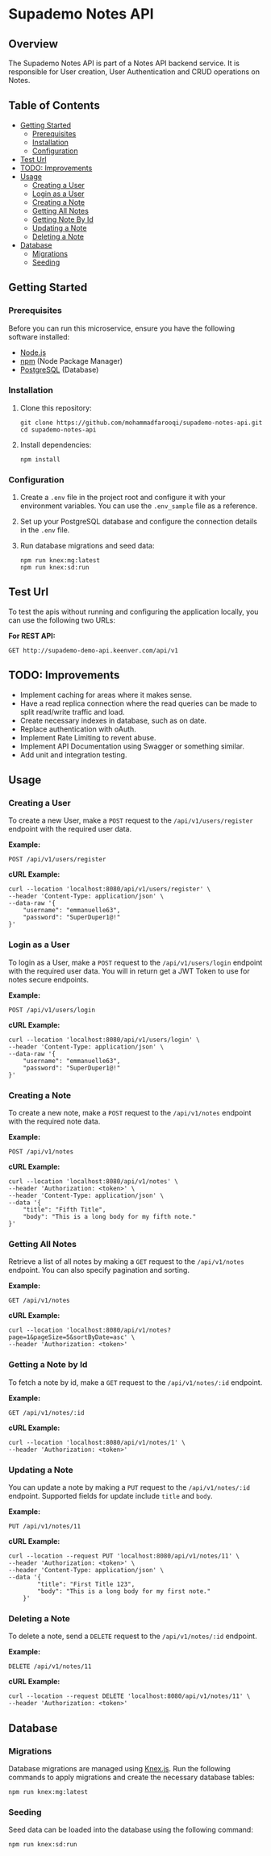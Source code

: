 # Supademo Notes API

## Overview

The Supademo Notes API is part of a Notes API backend service. It is responsible for User creation, User Authentication and CRUD operations on Notes.

## Table of Contents

- [Getting Started](#getting-started)
  - [Prerequisites](#prerequisites)
  - [Installation](#installation)
  - [Configuration](#configuration)
- [Test Url](#test-url)
- [TODO: Improvements](#todo-improvements)
- [Usage](#usage)
  - [Creating a User](#creating-a-user)
  - [Login as a User](#login-as-a-user)
  - [Creating a Note](#creating-a-note)
  - [Getting All Notes](#getting-all-notes)
  - [Getting Note By Id](#getting-note-by-id)
  - [Updating a Note](#updating-a-note)
  - [Deleting a Note](#deleting-a-note)
- [Database](#database)
  - [Migrations](#migrations)
  - [Seeding](#seeding)

## Getting Started

### Prerequisites

Before you can run this microservice, ensure you have the following software installed:

- [Node.js](https://nodejs.org/)
- [npm](https://www.npmjs.com/) (Node Package Manager)
- [PostgreSQL](https://www.postgresql.org/) (Database)

### Installation

1. Clone this repository:

   ```shell
   git clone https://github.com/mohammadfarooqi/supademo-notes-api.git
   cd supademo-notes-api
   ```

2. Install dependencies:

   ```shell
   npm install
   ```

### Configuration

1. Create a `.env` file in the project root and configure it with your environment variables. You can use the `.env_sample` file as a reference.

2. Set up your PostgreSQL database and configure the connection details in the `.env` file.

3. Run database migrations and seed data:

   ```shell
   npm run knex:mg:latest
   npm run knex:sd:run
   ```

## Test Url

To test the apis without running and configuring the application locally, you can use the following two URLs:

**For REST API:**

```http
GET http://supademo-demo-api.keenver.com/api/v1
```

## TODO: Improvements

- Implement caching for areas where it makes sense.
- Have a read replica connection where the read queries can be made to split read/write traffic and load.
- Create necessary indexes in database, such as on date.
- Replace authentication with oAuth.
- Implement Rate Limiting to revent abuse.
- Implement API Documentation using Swagger or something similar.
- Add unit and integration testing.

## Usage

### Creating a User

To create a new User, make a `POST` request to the `/api/v1/users/register` endpoint with the required user data.

**Example:**

```http
POST /api/v1/users/register
```

**cURL Example:**

```shell
curl --location 'localhost:8080/api/v1/users/register' \
--header 'Content-Type: application/json' \
--data-raw '{
    "username": "emmanuelle63",
    "password": "SuperDuper1@!"
}'
```

### Login as a User

To login as a User, make a `POST` request to the `/api/v1/users/login` endpoint with the required user data. You will in return get a JWT Token to use for notes secure endpoints.

**Example:**

```http
POST /api/v1/users/login
```

**cURL Example:**

```shell
curl --location 'localhost:8080/api/v1/users/login' \
--header 'Content-Type: application/json' \
--data-raw '{
    "username": "emmanuelle63",
    "password": "SuperDuper1@!"
}'
```

### Creating a Note

To create a new note, make a `POST` request to the `/api/v1/notes` endpoint with the required note data.

**Example:**

```http
POST /api/v1/notes
```

**cURL Example:**

```shell
curl --location 'localhost:8080/api/v1/notes' \
--header 'Authorization: <token>' \
--header 'Content-Type: application/json' \
--data '{
    "title": "Fifth Title",
    "body": "This is a long body for my fifth note."
}'
```

### Getting All Notes

Retrieve a list of all notes by making a `GET` request to the `/api/v1/notes` endpoint. You can also specify pagination and sorting.

**Example:**

```http
GET /api/v1/notes
```

**cURL Example:**

```shell
curl --location 'localhost:8080/api/v1/notes?page=1&pageSize=5&sortByDate=asc' \
--header 'Authorization: <token>'
```

### Getting a Note by Id

To fetch a note by id, make a `GET` request to the `/api/v1/notes/:id` endpoint.

**Example:**

```http
GET /api/v1/notes/:id
```

**cURL Example:**

```shell
curl --location 'localhost:8080/api/v1/notes/1' \
--header 'Authorization: <token>'
```

### Updating a Note

You can update a note by making a `PUT` request to the `/api/v1/notes/:id` endpoint. Supported fields for update include `title` and `body`.

**Example:**

```http
PUT /api/v1/notes/11
```

**cURL Example:**

```shell
curl --location --request PUT 'localhost:8080/api/v1/notes/11' \
--header 'Authorization: <token>' \
--header 'Content-Type: application/json' \
--data '{
        "title": "First Title 123",
        "body": "This is a long body for my first note."
    }'
```

### Deleting a Note

To delete a note, send a `DELETE` request to the `/api/v1/notes/:id` endpoint.

**Example:**

```http
DELETE /api/v1/notes/11
```

**cURL Example:**

```shell
curl --location --request DELETE 'localhost:8080/api/v1/notes/11' \
--header 'Authorization: <token>'
```

## Database

### Migrations

Database migrations are managed using [Knex.js](http://knexjs.org/). Run the following commands to apply migrations and create the necessary database tables:

```shell
npm run knex:mg:latest
```

### Seeding

Seed data can be loaded into the database using the following command:

```shell
npm run knex:sd:run
```
